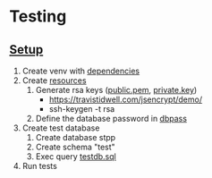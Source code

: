 # Testing

## [Setup](./setup)
1. Create venv with [dependencies](./setup/dependencies.py)
2. Create [resources](./resources)
    1. Generate rsa keys ([public.pem](./resources/public.pem), [private.key](./resources/private.key))
        * https://travistidwell.com/jsencrypt/demo/
        * ssh-keygen -t rsa
    2. Define the database password in [dbpass](./resources/dbpass)
3. Create test database
    1. Create database stpp
    2. Create schema "test"
    3. Exec query [testdb.sql](./setup/testdb.psql)
5. Run tests